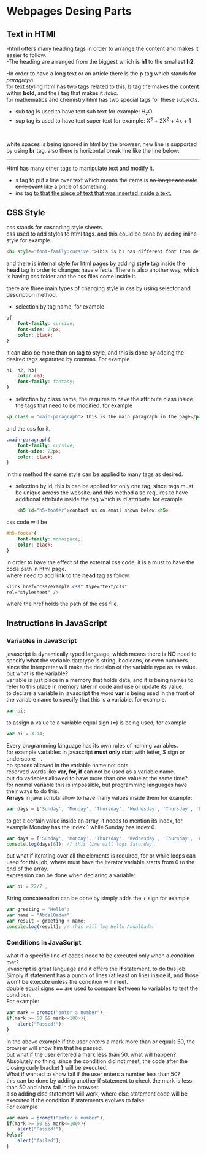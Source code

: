 # Webpages Desing Parts
## Text in HTMl
-html offers many heading tags in order to arrange the content and makes it easier to follow. <br>
-The heading  are arranged from the biggest which is **h1** to the smallest **h2**.<br>

-In order to have a long text or an article there is the **p** tag which stands for *paragraph*.<br>
for text styling html has two tags related to this, **b** tag the makes the content within **bold**, and the **i**
tag that makes it *italic*.<br>
for mathematics and chemistry html has two special tags for these subjects.
* sub tag is used to have text sub text for example: H<sub>2</sub>O.
* sup tag is used to have text super text for example: X<sup>3</sup> + 2X<sup>2</sup> + 4x + 1
<br>

white spaces is being ignored in html by the browser, new line is supported by using **br** tag.
also there is horizontal break line like the line below:
<hr>

Html has many other tags to manipulate text and modify it.
* s tag to put a line over text which means the items is <s>no longer accurate or relevant</s> like a price of something.
* ins tag <ins> to that the piece of text that was inserted inside a text.

## CSS Style
css stands for cascading style sheets.<br>
css used to add styles to html tags. 
and this could be done by adding inline style for example
```html
<h1 style="font-family:cursive;">This is h1 has different font from default</h1>
```
and there is internal style for html pages by adding **style** tag inside the **head** tag in order to changes have effects.
There is also another way, which is having css folder and the css files come inside it.<br>

there are three main types of changing style in css by using selector and description method.<br>
* selection by tag name, for example
```css
p{
    font-family: cursive;
    font-size: 22px;
    color: black;
}
```
it can also be more than on tag to style, and this is done by adding the desired tags separated by commas. For example
```css
h1, h2, h3{
    color:red;
    font-family: fantasy;
}
```
* selection by class name, the requires to have the attribute class inside the tags that need to be modified. for example
```html
<p class = "main-paragraph"> This is the main paragraph in the page</p>
```
and the css for it.
```css
.main-paragraph{
    font-family: cursive;
    font-size: 22px;
    color: black;
}
```
in this method the same style can be applied to many tags as desired.

* selection by id, this is can be applied for only one tag, since tags must be unique across the website.
and this method also requires to have additional attribute inside the tag which is id attribute.
for example
```html
    <h5 id="h5-footer">contact us on email shown below.<h5>
```
css code will be
```css
#h5-footer{
    font-family: monospace;;
    color: black;
}
```
in order to have the effect of the external css code, it is a must to have the code path in html page.<br>
where need to add **link** to the **head** tag as follow:<br>
```css
<link href="css/example.css" type="text/css"
rel="stylesheet" />
```
where the href holds the path of the css file.<br>

## Instructions in JavaScript
### Variables in JavaScript
javascript is dynamically typed language, which means there is NO need to specify what the variable datatype is
string, booleans, or even numbers. since the interpreter will make the decision of the variable type as its value.<br>
but what is the variable?<br>
variable is just place in a memory that holds data, and it is being names to refer to this place in memory later in code and use or update its value. <br>
to declare a variable in javascript the word **var** is being used in the front of the variable name to specify that this is a variable.
for example.
```javascript
var pi;
```
to assign a value to a variable equal sign (**=**) is being used, for example
```javascript
var pi = 3.14;
```
Every programming language has its own rules of naming variables.<br>
for example variables in javascript **must only** start with letter, $ sign or underscore _ .<br>
no spaces allowed in the variable name not dots.<br>
reserved words like **var, for, if** can not be used as a variable name.<br>
but do variables allowed to have more than one value at the same time?<br>
for normal variable this is impossible, but programming languages have their ways to do this.<br>
**Arrays** in java scripts allow to have many values inside them for example:
```javascript
var days = ['Sunday', 'Monday', 'Thursday', 'Wednesday', 'Thursday', 'Friday', 'Saturday'];
```
to get a certain value inside an array, it needs to mention its index, for example 
Monday has the index 1 while Sunday has index 0.<br>
```javascript
var days = ['Sunday', 'Monday', 'Thursday', 'Wednesday', 'Thursday', 'Friday', 'Saturday'];
console.log(days[6]); // this line will logs Saturday.
```
but what if iterating over all the elements is required, for or while loops can used for this job, 
where must have the iterator variable starts from 0 to the end of the array.<br>
expression can be done when declaring a variable:
```javascript
var pi = 22/7 ;
```
String concatenation can be done by simply adds the + sign for example
```javascript
var greeting = "Hello";
var name = "AbdalQader";
var result = greeting + name;
console.log(result); // this will log Hello AbdalQader

```
### Conditions in JavaScript
what if a specific line of codes need to be executed only when a condition met?<br>
javascript is great language and it offers the **if** statement, to do this job.<br>
Simply if statement has a punch of lines (at least on line) inside it, and those won't be execute unless the condition will meet.<br>
double equal signs **==** are used to compare between to variables to test the condition.<br>
For example:
```javascript
var mark = prompt("enter a number");
if(mark >= 50 && mark<=100>){
    alert("Passed!");
}
```
In the above example if the user enters a mark more than or equals 50, the browser will show him that he passed.<br>
but what if the user entered a mark less than 50, what will happen?<br>
Absolutely no thing, since the condition did not meet, the code after the closing curly bracket **}** will be executed.<br>
What if wanted to show fail if the user enters a number less than 50?<br>
this can be done by adding another if statement to check the mark is less than 50 and show fail in the browser.<br>
also adding else statement will work, where else statement code will be executed if the condition if statements evolves to false.<br>
For example
```javascript
var mark = prompt("enter a number");
if(mark >= 50 && mark<=100>){
    alert("Passed!");
}else{
    alert("failed");
}
```